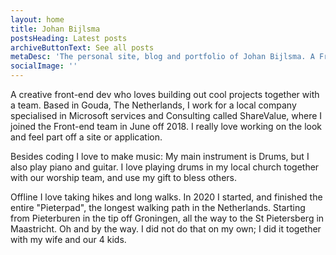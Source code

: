 ```yaml
---
layout: home
title: Johan Bijlsma
postsHeading: Latest posts
archiveButtonText: See all posts
metaDesc: 'The personal site, blog and portfolio of Johan Bijlsma. A Front-end developer based in Gouda, The Netherlands'
socialImage: ''
---
```


A creative front-end dev who loves building out cool projects together with a team. Based in Gouda, The Netherlands, I work for a local company specialised in Microsoft services and Consulting called ShareValue, where I joined the Front-end team in June off 2018. I really love working on the look and feel part off a site or application.

Besides coding I love to make music: My main instrument is Drums, but I also play piano and guitar. I love playing drums in my local church together with our worship team, and use my gift to bless others.

Offline I love taking hikes and long walks. In 2020 I started, and finished the entire "Pieterpad", the longest walking path in the Netherlands. Starting from Pieterburen in the tip off Groningen, all the way to the St Pietersberg in Maastricht. Oh and by the way. I did not do that on my own; I did it together with my wife and our 4 kids.

